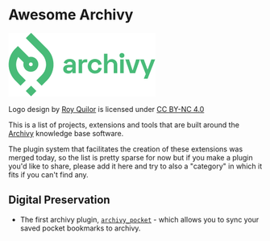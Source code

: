 # Awesome Archivy

![logo](https://raw.githubusercontent.com/archivy/archivy/master/docs/img/logo.png)

Logo design by [Roy Quilor](https://www.quilor.com/) is licensed under [CC BY-NC 4.0](https://creativecommons.org/licenses/by-nc/4.0)

This is a list of projects, extensions and tools that are built around the [Archivy](https://archivy.github.io) knowledge base software.

The plugin system that facilitates the creation of these extensions was merged today, so the list is pretty sparse for now but if you make a plugin you'd like to share, please add it here and try to also a "category" in which it fits if you can't find any.


## Digital Preservation

- The first archivy plugin, [`archivy_pocket`](https://github.com/archivy/archivy_pocket) - which allows you to sync your saved pocket bookmarks to archivy.

